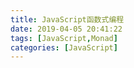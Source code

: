 ```yaml
---
title: JavaScript函数式编程
date: 2019-04-05 20:41:22
tags: [JavaScript,Monad]
categories: [JavaScript]
---
```

